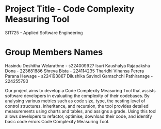 # Project Title - Code Complexity Measuring Tool
SIT725 - Applied Software Engineering 

# Group Members Names
Hasindu Deshitha Welarathne - s224009927
Isuri Kaushalya Rajapaksha Dona - 223681886
Shreya Bista - 224114235
Tharidhi Vihansa Perera Parana Hewage - s224193867
Dilushika Savindi Gamachchi Pathiranage - 224255793

Our project aims to develop a Code Complexity Measuring Tool that assists software developers in evaluating the complexity of their codebases. By analysing various metrics such as code size, type, the nesting level of control structures, inheritance, and recursion, the tool provides detailed measurements using charts and tables, and assigns a grade. Using this tool allows developers to refactor, optimise, download their code, and identify basic code errors.Code Complexity Measuring Tool.
